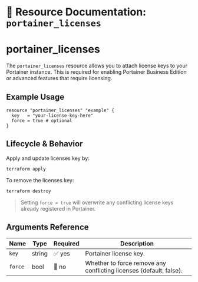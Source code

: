 # 📜 **Resource Documentation: `portainer_licenses`**

# portainer_licenses
The `portainer_licenses` resource allows you to attach license keys to your Portainer instance. This is required for enabling Portainer Business Edition or advanced features that require licensing.

## Example Usage
```hcl
resource "portainer_licenses" "example" {
  key   = "your-license-key-here"
  force = true # optional
}
```
## Lifecycle & Behavior
Apply and update licenses key by:
```sh
terraform apply
```

To remove the licenses key:
```sh
terraform destroy
```

> Setting `force = true` will overwrite any conflicting license keys already registered in Portainer.

## Arguments Reference
| Name   | Type   | Required | Description                                                             |
|--------|--------|----------|-------------------------------------------------------------------------|
| `key`  | string | ✅ yes   | Portainer license key.                                                  |
| `force`| bool   | 🚫 no    | Whether to force remove any conflicting licenses (default: false).      |
